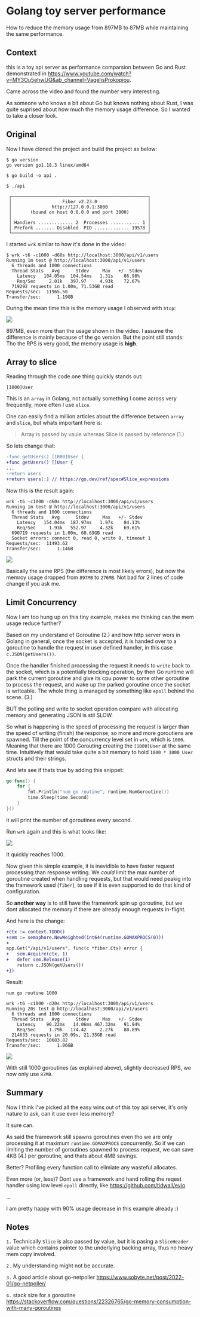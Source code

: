# Golang toy server performance

How to reduce the memory usage from 897MB to 87MB while maintaining the same performance.

## Context 
this is a toy api server as performance comparsion between Go and Rust demonstrated in https://www.youtube.com/watch?v=MY3Ou5ehwUQ&ab_channel=VagelisProkopiou.

Came across the video and found the number very interesting.

As someone who knows a bit about Go but knows nothing about Rust, I was quite suprised about how much the memory usage difference.
So I wanted to take a closer look.

## Original

Now I have cloned the project and build the project as below:

```
$ go version
go version go1.18.3 linux/amd64

$ go build -o api .

$ ./api

 ┌───────────────────────────────────────────────────┐ 
 │                   Fiber v2.23.0                   │ 
 │               http://127.0.0.1:3000               │ 
 │       (bound on host 0.0.0.0 and port 3000)       │ 
 │                                                   │ 
 │ Handlers ............. 2  Processes ........... 1 │ 
 │ Prefork ....... Disabled  PID ............. 19578 │ 
 └───────────────────────────────────────────────────┘ 
```

I started `wrk` similar to how it's done in the video:

```
$ wrk -t6 -c1000 -d60s http://localhost:3000/api/v1/users
Running 1m test @ http://localhost:3000/api/v1/users
  6 threads and 1000 connections
  Thread Stats   Avg      Stdev     Max   +/- Stdev
    Latency   104.05ms  104.54ms   1.31s    86.98%
    Req/Sec     2.01k   397.97     4.93k    72.67%
  719292 requests in 1.00m, 71.53GB read
Requests/sec:  11965.50
Transfer/sec:      1.19GB
```

During the mean time this is the memory usage I observed with `htop`:

![](./pic/original.png)

897MB, even more than the usage shown in the video. I assume the difference is mainly because of the go version.
But the point still stands: Tho the RPS is very good, the memory usage is **high**.

## Array to slice

Reading through the code one thing quickly stands out:

```
[1000]User
```

This is an `array` in Golang, not actually something I come across very frequently, more often I use `slice`.

One can easily find a million articles about the difference between `array` and `slice`, but whats important here is:

> Array is passed by vaule whereas Slice is passed by reference (1.)

So lets change that:

```diff
-func getUsers() [1000]User {
+func getUsers() []User {
...
-return users
+return users[:] // https://go.dev/ref/spec#Slice_expressions
```

Now this is the result again:

```
wrk -t6 -c1000 -d60s http://localhost:3000/api/v1/users
Running 1m test @ http://localhost:3000/api/v1/users
  6 threads and 1000 connections
  Thread Stats   Avg      Stdev     Max   +/- Stdev
    Latency   154.04ms  187.97ms   1.97s    84.13%
    Req/Sec     1.93k   552.97     4.32k    69.61%
  690719 requests in 1.00m, 68.69GB read
  Socket errors: connect 0, read 0, write 0, timeout 1
Requests/sec:  11493.62
Transfer/sec:      1.14GB
```

![](./pic/slice.png)

Basically the same RPS (the difference is most likely errors), but now the memroy usage dropped from `897MB` to `276MB`. Not bad for 2 lines of code change if you ask me.

## Limit Concurrency

Now I am too hung up on this tiny example, makes me thinking can the mem usage reduce further?

Based on my understand of Goroutine (2.) and how http server wors in Golang in general, once the socket is accepted, it is handed over to a goroutine to handle the request in user defined handler, in this case `c.JSON(getUsers())`.

Once the handler finished processing the request it needs to `write` back to the socket, which is a potentially blocking operation, by then Go runtime will park the current goroutine and give its cpu power to some other goroutine to process the request, and wake up the parked goroutine once the socket is writeable. The whole thing is managed by something like `epoll` behind the scene. (3.)

BUT the polling and write to socket operation compare with allocating memory and generating JSON is stil SLOW.

So what is happening is the speed of processing the request is larger than the speed of writing (finish) the response, so more and more goroutiens are spawned. Till the point of the concurrency level set in `wrk`, which is `1000`.
Meaning that there are 1000 Gorouting creating the `[1000]User` at the same time. Intuitively that would take quite a bit memory to hold `1000 * 1000 User` structs and their strings.

And lets see if thats true by adding this snippet:

```go
go func() {
    for {
        fmt.Println("num go routine", runtime.NumGoroutine())
        time.Sleep(time.Second)
    }
}()
```

it will print the number of goroutines every second.

Run `wrk` again and this is what looks like:

![](./pic/numgoroutine.png)

It quickly reaches 1000.

Now given this simple example, it is inevidible to have faster request processing than response writing. We _could_ limit the max number of goroutine created when handling requests, but that would need peakig into the framework used (`fiber`), to see if it is even supported to do that kind of configuration.

So **another way** is to still have the framework spin up goroutine, but we dont allocated the memory if there are already enough requests in-flight.

And here is the change:

```diff
+ctx := context.TODO()
+sem := semaphore.NewWeighted(int64(runtime.GOMAXPROCS(0)))
+
app.Get("/api/v1/users", func(c *fiber.Ctx) error {
+	sem.Acquire(ctx, 1)
+	defer sem.Release(1)
	return c.JSON(getUsers())
+})
```

Result:

```
num go routine 1000
```

```
wrk -t6 -c1000 -d20s http://localhost:3000/api/v1/users
Running 20s test @ http://localhost:3000/api/v1/users
  6 threads and 1000 connections
  Thread Stats   Avg      Stdev     Max   +/- Stdev
    Latency    90.22ms   14.06ms 467.32ms   91.94%
    Req/Sec     1.79k   174.42     2.27k    80.89%
  214633 requests in 20.09s, 21.35GB read
Requests/sec:  10683.82
Transfer/sec:      1.06GB
```

![](./pic/memconcurrency.png)

With still 1000 goroutines (as explained above), slightly decreased RPS, we now
only use `87MB`.

## Summary

Now I think I've picked all the easy wins out of this toy api server, it's only nature to ask, can it use even less memory?

It sure can.

As said the framework still spawns goroutines even tho we are only processing it at maximum `runtime.GOMAXPROCS` concurrently. So if we can limiting the number of goroutines spawned to process request, we can save 4KB (4.) per goroutine, and thats about 4MB savings.

Better? Profiling every function call to elimiate any wasteful allocates. 

Even more (or, less)? Dont use a framework and hand rolling the reqest handler using low level `epoll` directly, like https://github.com/tidwall/evio

...

I am pretty happy with 90% usage decrease in this example already :) 

## Notes

`1.` Technically `Slice` is also passed by value, but it is pasing a `SliceHeader` value which contains pointer to the underlying backing array, thus no heavy mem copy involved.

`2.` My understanding might not be accurate.

`3.` A good article about go-netpoller https://www.sobyte.net/post/2022-01/go-netpoller/

`4.` stack size for a goroutine https://stackoverflow.com/questions/22326765/go-memory-consumption-with-many-goroutines
